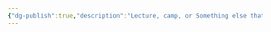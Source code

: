 ```yaml
---
{"dg-publish":true,"description":"Lecture, camp, or Something else that I code it or heared it. this subcategories are insights from external sources that I did.","permalink":"/projects/library/entrance/090-10/","dgPassFrontmatter":true,"noteIcon":"0","created":"2024-07-09T14:09:15.833+09:00","updated":"2024-07-09T14:12:16.095+09:00"}
---
```


